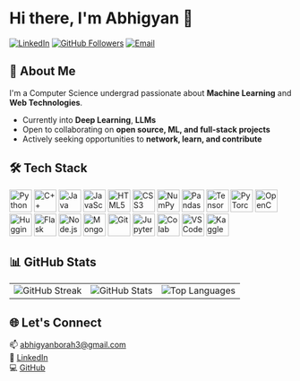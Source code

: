 # Hi there, I'm Abhigyan 👋

[![LinkedIn](https://img.shields.io/badge/-LinkedIn-blue?style=flat-square&logo=linkedin&logoColor=white)](https://www.linkedin.com/in/abhigyan-borah-075a88248/)
[![GitHub Followers](https://img.shields.io/github/followers/abhigyan2003?label=Follow&style=social)](https://github.com/abhigyan2003)
[![Email](https://img.shields.io/badge/-Email-c14438?style=flat-square&logo=gmail&logoColor=white)](mailto:abhigyanborah3@gmail.com)

## 🚀 About Me

I'm a Computer Science undergrad passionate about **Machine Learning** and **Web Technologies**.  

- Currently into **Deep Learning**, **LLMs**
- Open to collaborating on **open source, ML, and full-stack projects**
- Actively seeking opportunities to **network, learn, and contribute**

## 🛠️ Tech Stack

<p align="left">
  <!-- Languages -->
  <img src="https://cdn.jsdelivr.net/gh/devicons/devicon/icons/python/python-original.svg" height="40" alt="Python"/>
  <img src="https://cdn.jsdelivr.net/gh/devicons/devicon/icons/cplusplus/cplusplus-original.svg" height="40" alt="C++"/>
  <img src="https://cdn.jsdelivr.net/gh/devicons/devicon/icons/java/java-original.svg" height="40" alt="Java"/>
  <img src="https://cdn.jsdelivr.net/gh/devicons/devicon/icons/javascript/javascript-original.svg" height="40" alt="JavaScript"/>
  <img src="https://cdn.jsdelivr.net/gh/devicons/devicon/icons/html5/html5-original.svg" height="40" alt="HTML5"/>
  <img src="https://cdn.jsdelivr.net/gh/devicons/devicon/icons/css3/css3-original.svg" height="40" alt="CSS3"/>

  <!-- AI / ML -->
  <img src="https://cdn.jsdelivr.net/gh/devicons/devicon/icons/numpy/numpy-original.svg" height="40" alt="NumPy"/>
  <img src="https://cdn.jsdelivr.net/gh/devicons/devicon/icons/pandas/pandas-original.svg" height="40" alt="Pandas"/>
  <img src="https://cdn.jsdelivr.net/gh/devicons/devicon/icons/tensorflow/tensorflow-original.svg" height="40" alt="TensorFlow"/>
  <img src="https://cdn.jsdelivr.net/gh/devicons/devicon/icons/pytorch/pytorch-original.svg" height="40" alt="PyTorch"/>
  <img src="https://cdn.jsdelivr.net/gh/devicons/devicon/icons/opencv/opencv-original.svg" height="40" alt="OpenCV"/>
  <img src="https://huggingface.co/front/assets/huggingface_logo-noborder.svg" height="40" alt="Hugging Face"/>

  <!-- Backend -->
  <img src="https://cdn.jsdelivr.net/gh/devicons/devicon/icons/flask/flask-original.svg" height="40" alt="Flask"/>
  <img src="https://cdn.jsdelivr.net/gh/devicons/devicon/icons/nodejs/nodejs-original.svg" height="40" alt="Node.js"/>
  <img src="https://cdn.jsdelivr.net/gh/devicons/devicon/icons/mongodb/mongodb-original.svg" height="40" alt="MongoDB"/>

  <!-- Tools -->
  <img src="https://cdn.jsdelivr.net/gh/devicons/devicon/icons/git/git-original.svg" height="40" alt="Git"/>
  <img src="https://cdn.jsdelivr.net/gh/devicons/devicon/icons/jupyter/jupyter-original.svg" height="40" alt="Jupyter"/>
  <img src="https://upload.wikimedia.org/wikipedia/commons/d/d0/Google_Colaboratory_SVG_Logo.svg" height="40" alt="Colab"/>
  <img src="https://cdn.jsdelivr.net/gh/devicons/devicon/icons/vscode/vscode-original.svg" height="40" alt="VS Code"/>
  <img src="https://cdn.jsdelivr.net/gh/devicons/devicon/icons/kaggle/kaggle-original.svg" height="40" alt="Kaggle"/>
</p>

## 📊 GitHub Stats

<table>
  <tr>
    <td>
      <img src="https://streak-stats.demolab.com?user=abhigyan2003&theme=dark&hide_border=true" alt="GitHub Streak"/>
    </td>
    <td>
      <img src="https://github-readme-stats.vercel.app/api?username=abhigyan2003&show_icons=true&theme=dark&hide_border=true" alt="GitHub Stats"/>
    </td>
    <td>
      <img src="https://github-readme-stats.vercel.app/api/top-langs/?username=abhigyan2003&layout=compact&theme=dark&hide_border=true" alt="Top Languages"/>
    </td>
  </tr>
</table>

## 🌐 Let's Connect

📫 [abhigyanborah3@gmail.com](mailto:abhigyanborah3@gmail.com)  
🔗 [LinkedIn](https://www.linkedin.com/in/abhigyan-borah-075a88248/)  
💻 [GitHub](https://github.com/abhigyan2003)
